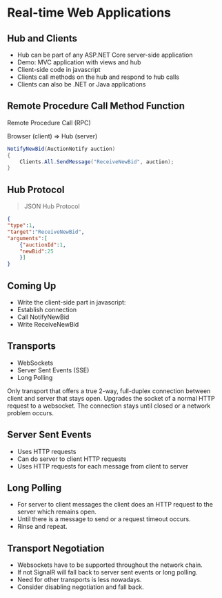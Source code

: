 # Real-time Web Applications

## Hub and Clients

- Hub can be part of any ASP.NET Core server-side application
- Demo: MVC application with views and hub
- Client-side code in javascript
- Clients call methods on the hub and respond to hub calls
- Clients can also be .NET or Java applications

## Remote Procedure Call Method Function

Remote Procedure Call (RPC)

Browser (client) => Hub (server)

```c#
NotifyNewBid(AuctionNotify auction) 
{ 
    Clients.All.SendMessage("ReceiveNewBid", auction);
}
```

## Hub Protocol

> JSON Hub Protocol

```json
{
"type":1,
"target":"ReceiveNewBid",
"arguments":[
    {"auctionId":1,
    "newBid":25
    }]
}
```

## Coming Up

- Write the client-side part in javascript:
- Establish connection
- Call NotifyNewBid
- Write ReceiveNewBid

## Transports

- WebSockets
- Server Sent Events (SSE)
- Long Polling

Only transport that offers a true 2-way, full-duplex connection between client and server that stays open.
Upgrades the socket of a normal HTTP request to a websocket.
The connection stays until closed or a network problem occurs.

## Server Sent Events

- Uses HTTP requests
- Can do server to client HTTP requests
- Uses HTTP requests for each message from client to server

## Long Polling

- For server to client messages the client does an HTTP request to the server which remains open.
- Until there is a message to send or a request timeout occurs.
- Rinse and repeat.

## Transport Negotiation

- Websockets have to be supported throughout the network chain.
- If not SignalR will fall back to server sent events or long polling.
- Need for other transports is less nowadays.
- Consider disabling negotiation and fall back.